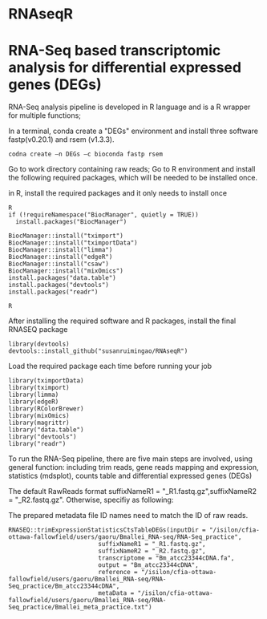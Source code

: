 # RNAseqR
# RNA-Seq based transcriptomic analysis for differential expressed genes (DEGs)
RNA-Seq analysis pipeline is developed in R language and is a R wrapper for multiple functions; 

In a terminal, conda create a "DEGs" environment and install three software fastp(v0.20.1) and rsem (v1.3.3). 
```
codna create –n DEGs –c bioconda fastp rsem

```
Go to work directory containing raw reads;
Go to R environment and install the following required packages, which will be needed to be installed once.  


in R, install the required packages and it only needs to install once

```
R
if (!requireNamespace("BiocManager", quietly = TRUE))
  install.packages("BiocManager")

BiocManager::install("tximport")
BiocManager::install("tximportData")
BiocManager::install("limma")
BiocManager::install("edgeR")
BiocManager::install("csaw")
BiocManager::install("mixOmics")
install.packages("data.table")
install.packages("devtools")
install.packages("readr")
```
```
R
```

After installing the required software and R packages, install the final RNASEQ package
``` 
library(devtools)
devtools::install_github("susanruimingao/RNAseqR")
```
Load the required package each time before running your job
```
library(tximportData)
library(tximport)
library(limma)
library(edgeR)
library(RColorBrewer)
library(mixOmics)
library(magrittr)
library("data.table")
library("devtools")
library("readr")
```

To run the RNA-Seq pipeline, there are five main steps are involved, using general function: including trim reads, gene reads mapping and expression, statistics (mdsplot), counts table and differential expressed genes (DEGs)

The default RawReads format suffixNameR1 = "_R1.fastq.gz",suffixNameR2 = "_R2.fastq.gz". Otherwise, specifiy as following:

The prepared metadata file ID names need to match the ID of raw reads.


```
RNASEQ::trimExpressionStatisticsCtsTableDEGs(inputDir = "/isilon/cfia-ottawa-fallowfield/users/gaoru/Bmallei_RNA-seq/RNA-Seq_practice", 
                         suffixNameR1 = "_R1.fastq.gz", 
                         suffixNameR2 = "_R2.fastq.gz",
                         transcriptome = "Bm_atcc23344cDNA.fa", 
                         output = "Bm_atcc23344cDNA",
                         reference = "/isilon/cfia-ottawa-fallowfield/users/gaoru/Bmallei_RNA-seq/RNA-Seq_practice/Bm_atcc23344cDNA",
                         metaData = "/isilon/cfia-ottawa-fallowfield/users/gaoru/Bmallei_RNA-seq/RNA-Seq_practice/Bmallei_meta_practice.txt")
```
